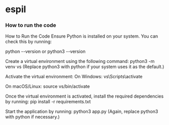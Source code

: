 # espil

### How to run the code
How to Run the Code
Ensure Python is installed on your system. You can check this by running:

python --version
or
python3 --version

Create a virtual environment using the following command:
python3 -m venv vs
(Replace python3 with python if your system uses it as the default.)

Activate the virtual environment:
On Windows:
vs\Scripts\activate

On macOS/Linux:
source vs/bin/activate

Once the virtual environment is activated, install the required dependencies by running:
pip install -r requirements.txt

Start the application by running:
python3 app.py
(Again, replace python3 with python if necessary.)

